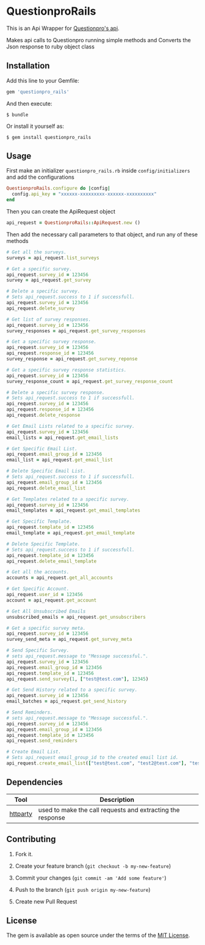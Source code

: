 # QuestionproRails

This is an Api Wrapper for [Questionpro's api](https://www.questionpro.com/api/).

Makes api calls to Questionpro running simple methods and Converts the Json response to ruby object class

## Installation

Add this line to your Gemfile:

```ruby
gem 'questionpro_rails'
```

And then execute:

    $ bundle

Or install it yourself as:

    $ gem install questionpro_rails

## Usage

First make an initializer `questionpro_rails.rb` inside `config/initializers` and add the configurations

```ruby
QuestionproRails.configure do |config|
  config.api_key = "xxxxxx-xxxxxxxxx-xxxxxx-xxxxxxxxxx"
end
```

Then you can create the ApiRequest object

```ruby
api_request = QuestionproRails::ApiRequest.new ()
```

Then add the necessary call parameters to that object, and run any of these methods

```ruby
# Get all the surveys.
surveys = api_request.list_surveys

# Get a specific survey.
api_request.survey_id = 123456
survey = api_request.get_survey

# Delete a specific survey.
# Sets api_request.success to 1 if successfull.
api_request.survey_id = 123456
api_request.delete_survey

# Get list of survey responses.
api_request.survey_id = 123456
survey_responses = api_request.get_survey_responses

# Get a specific survey response.
api_request.survey_id = 123456
api_request.response_id = 123456
survey_response = api_request.get_survey_reponse

# Get a specific survey response statistics.
api_request.survey_id = 123456
survey_response_count = api_request.get_survey_response_count

# Delete a specific survey response.
# Sets api_request.success to 1 if successfull.
api_request.survey_id = 123456
api_request.response_id = 123456
api_request.delete_response

# Get Email Lists related to a specific survey.
api_request.survey_id = 123456
email_lists = api_request.get_email_lists

# Get Specific Email List.
api_request.email_group_id = 123456
email_list = api_request.get_email_list

# Delete Specific Email List.
# Sets api_request.success to 1 if successfull.
api_request.email_group_id = 123456
api_request.delete_email_list

# Get Templates related to a specific survey.
api_request.survey_id = 123456
email_templates = api_request.get_email_templates

# Get Specific Template.
api_request.template_id = 123456
email_template = api_request.get_email_template

# Delete Specific Template.
# Sets api_request.success to 1 if successfull.
api_request.template_id = 123456
api_request.delete_email_template

# Get all the accounts.
accounts = api_request.get_all_accounts

# Get Specific Account.
api_request.user_id = 123456
account = api_request.get_account

# Get All Unsubscribed Emails
unsubscribed_emails = api_request.get_unsubscribers

# Get a specific survey meta.
api_request.survey_id = 123456
survey_send_meta = api_request.get_survey_meta

# Send Specific Survey.
# sets api_request.message to "Message successful.".
api_request.survey_id = 123456
api_request.email_group_id = 123456
api_request.template_id = 123456
api_request.send_survey(1, ["test@test.com"], 12345)

# Get Send History related to a specific survey.
api_request.survey_id = 123456
email_batches = api_request.get_send_history

# Send Reminders.
# sets api_request.message to "Message successful.".
api_request.survey_id = 123456
api_request.email_group_id = 123456
api_request.template_id = 123456
api_request.send_reminders

# Create Email List.
# Sets api_request email_group_id to the created email list id.
api_request.create_email_list(["test@test.com", "test2@test.com"], "test group name")
```

## Dependencies

| Tool          																					| Description           																						|
| ------------------------------------------------------- | ----------------------------------------------------------------- |
| [httparty](https://github.com/jnunemaker/httparty)      | used to make the call requests and extracting the response 			  |

## Contributing

1. Fork it.

2. Create your feature branch (`git checkout -b my-new-feature`)

3. Commit your changes (`git commit -am 'Add some feature'`)

4. Push to the branch (`git push origin my-new-feature`)

5. Create new Pull Request

## License

The gem is available as open source under the terms of the [MIT License](https://opensource.org/licenses/MIT).
